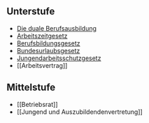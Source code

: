## Unterstufe
- [Die duale Berufsausbildung](Die%20duale%20Berufsausbildung.md)
- [Arbeitszeitgesetz](Arbeitszeitgesetz.md)
- [Berufsbildungsgesetz](Berufsbildungsgesetz.md)
- [Bundesurlaubsgesetz](Bundesurlaubsgesetz.md)
- [Jungendarbeitsschutzgesetz](Jungendarbeitsschutzgesetz.md)
- [[Arbeitsvertrag]]

## Mittelstufe
- [[Betriebsrat]]
- [[Jungend und Auszubildendenvertretung]]